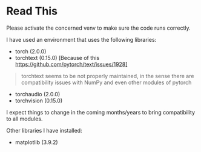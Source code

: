 # Read This

Please activate the concerned venv to make sure the code runs correctly.

I have used an environment that uses the following libraries:

- torch (2.0.0)
- torchtext (0.15.0) [Because of this https://github.com/pytorch/text/issues/1928]

> torchtext seems to be not properly maintained, in the sense there are compatibility issues with NumPy and even other modules of pytorch

- torchaudio (2.0.0)
- torchvision (0.15.0)

I expect things to change in the coming months/years to bring compatibility to all modules.

Other libraries I have installed:

- matplotlib (3.9.2)